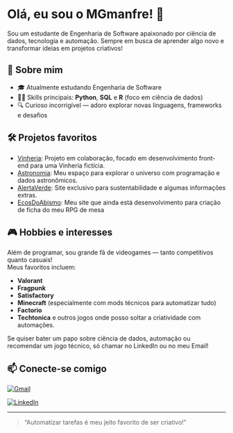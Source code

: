 # Olá, eu sou o MGmanfre! 👋

Sou um estudante de Engenharia de Software apaixonado por ciência de dados, tecnologia e automação. Sempre em busca de aprender algo novo e transformar ideias em projetos criativos!

## 🚀 Sobre mim

- 🎓 Atualmente estudando Engenharia de Software
- 🧑‍💻 Skills principais: **Python**, **SQL** e **R** (foco em ciência de dados)
- 🔍 Curioso incorrigível — adoro explorar novas linguagens, frameworks e desafios

## 🛠️ Projetos favoritos

- [Vinheria](https://github.com/GuilhermeSM-0808/Front_End-CP02): Projeto em colaboração, focado em desenvolvimento front-end para uma Vinheria fictícia.
- [Astronomia](https://github.com/MGmanfre/Astronomia): Meu espaço para explorar o universo com programação e dados astronômicos.
- [AlertaVerde](https://github.com/MGmanfre/AlertaVerde): Site exclusivo para sustentabilidade e algumas informações extras.
- [EcosDoAbismo](https://github.com/MGmanfre/RPG---EcosDoAbismo): Meu site que ainda está desenvolvimento para criação de ficha do meu RPG de mesa

## 🎮 Hobbies e interesses

Além de programar, sou grande fã de videogames — tanto competitivos quanto casuais!  
Meus favoritos incluem:
- **Valorant**
- **Fragpunk**
- **Satisfactory**
- **Minecraft** (especialmente com mods técnicos para automatizar tudo)
- **Factorio**
- **Techtonica**
e outros jogos onde posso soltar a criatividade com automações.

Se quiser bater um papo sobre ciência de dados, automação ou recomendar um jogo técnico, só chamar no LinkedIn ou no meu Email!

## 📫 Conecte-se comigo
[![Gmail](https://img.shields.io/badge/Gmail-miguelmanfre%40gmail.com-red?logo=gmail)](mailto:miguelmanfre0603@gmail.com)

[![LinkedIn](https://img.shields.io/badge/LinkedIn-Miguel%20Manfre-blue?logo=linkedin)](https://www.linkedin.com/in/miguel-manfre/)

---

> “Automatizar tarefas é meu jeito favorito de ser criativo!”
